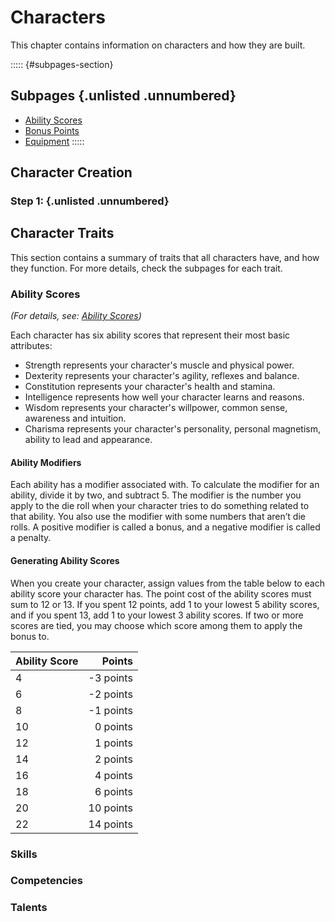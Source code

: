 # Characters

This chapter contains information on characters and how they are built.

::::: {#subpages-section}
## Subpages {.unlisted .unnumbered}

* [Ability Scores]()
* [Bonus Points]()
* [Equipment]()
:::::

## Character Creation

### Step 1:  {.unlisted .unnumbered}

## Character Traits

This section contains  a summary of traits that all characters have, and how they function. For more details, check the subpages for each trait.

### Ability Scores

*(For details, see: [Ability Scores]())*

Each character has six ability scores that represent their most basic attributes:

* Strength represents your character's muscle and physical power.
* Dexterity represents your character's agility, reflexes and balance.
* Constitution represents your character's health and stamina.
* Intelligence represents how well your character learns and reasons.
* Wisdom represents your character's willpower, common sense, awareness and intuition.
* Charisma represents your character's personality, personal magnetism, ability to lead and appearance.

#### Ability Modifiers

Each ability has a modifier associated with. To calculate the modifier for an ability, divide it by two, and subtract 5. The modifier is the number you apply to the die roll when your character tries to do something related to that ability. You also use the modifier with some numbers that aren’t die rolls. A positive modifier is called a bonus, and a negative modifier is called a penalty.

#### Generating Ability Scores

When you create your character, assign values from the table below to each ability score your character has. The point cost of the ability scores must sum to 12 or 13. If you spent 12 points, add 1 to your lowest 5 ability scores, and if you spent 13, add 1 to your lowest 3 ability scores. If two or more scores are tied, you may choose which score among them to apply the bonus to.

| Ability Score |    Points |
|---------------|----------:|
| 4             | -3 points |
| 6             | -2 points |
| 8             | -1 points |
| 10            |  0 points |
| 12            |  1 points |
| 14            |  2 points |
| 16            |  4 points |
| 18            |  6 points |
| 20            | 10 points |
| 22            | 14 points |

### Skills

### Competencies

### Talents